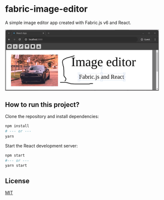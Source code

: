 # fabric-image-editor
A simple image editor app created with Fabric.js v6 and React.

![](./media/preview.gif)

## How to run this project?
Clone the repository and install dependencies:

```bash
npm install
# --- or ---
yarn
```

Start the React development server:
```bash
npm start
#--- or ---
yarn start
```

## License
[MIT](LICENSE)
